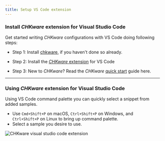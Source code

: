 ```yaml
---
title: Setup VS Code extension
---
```


### Install _CHKware_ extension for Visual Studio Code

Get started writing _CHKware_ configurations with VS Code doing following steps:

- Step 1: Install [chkware](/setup), if you haven't done so already.

- Step 2: Install the [_CHKware_ extension](https://marketplace.visualstudio.com/items?itemName=chkware.chkware) for VS Code

- Step 3: New to _CHKware_? Read the _CHKware_ [quick start](/quick-start) guide here.

---

### Using _CHKware_ extension for Visual Studio Code

Using VS Code command palette you can quickly select a snippet from added samples.

- Use `Cmd+Shift+P` on macOS, `Ctrl+Shift+P` on Windows, and `Ctrl+Shift+P` on Linux to bring up command palette.
- Select a sample you desire to use.
  <br />

![CHKware visual studio code extension](https://user-images.githubusercontent.com/45073703/187077383-7083de1a-affe-4fed-845a-d71d69d03034.gif)
